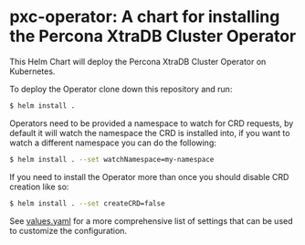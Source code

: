 # pxc-operator: A chart for installing the Percona XtraDB Cluster Operator

This Helm Chart will deploy the Percona XtraDB Cluster Operator on Kubernetes.

To deploy the Operator clone down this repository and run:

```bash
$ helm install .
```

Operators need to be provided a namespace to watch for CRD requests, by default it will watch the namespace the CRD is installed into, if you want to watch a different namespace you can do the following:

```bash
$ helm install . --set watchNamespace=my-namespace
```

If you need to install the Operator more than once you should disable CRD creation like so:

```bash
$ helm install . --set createCRD=false
```

See [values.yaml](./values.yaml) for a more comprehensive list of settings that can be used to customize the configuration.

